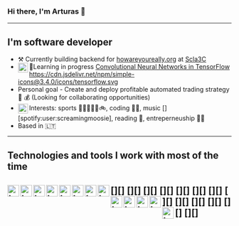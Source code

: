  
### Hi there, I'm Arturas 👋
---
## I'm software developer
- ⚒ Currently building backend for [howareyoureally.org][hyar] at [Scla3C][scale3C]
- 🌱Learning in progress [<img align="left" alt="tutris | Coursera" width="22px" src="https://cdn.jsdelivr.net/npm/simple-icons@3.4.0/icons/coursera.svg" />][coursera] [Convolutional Neural Networks in TensorFlow][coursera] https://cdn.jsdelivr.net/npm/simple-icons@3.4.0/icons/tensorflow.svg
- Personal goal - Create and deploy profitable automated trading strategy 🤖 💰 (Looking for collaborating opportunities)
- Interests: sports 🥋🏋️‍♀️🏃‍♂️🚲, coding 👩‍💻, music [<img align="left" alt="tutris | Coursera" width="22px" src="https://cdn.jsdelivr.net/npm/simple-icons@3.4.0/icons/spotify.svg" />][spotify:user:screamingmoosie], reading 📖, entreperneuship 👨‍🎤
- Based in 🇱🇹
---
## Technologies and tools I work with most of the time

[<img align="left" alt="tutris | " width="26px" src="https://cdn.jsdelivr.net/npm/simple-icons@3.4.0/icons/amazonaws.svg" />][]
[<img align="left" alt="tutris | " width="26px" src="https://cdn.jsdelivr.net/npm/simple-icons@3.4.0/icons/visualstudiocode.svg" />][]
[<img align="left" alt="tutris | " width="26px" src="https://cdn.jsdelivr.net/npm/simple-icons@3.4.0/icons/git.svg" />][]
[<img align="left" alt="tutris | " width="26px" src="https://cdn.jsdelivr.net/npm/simple-icons@3.4.0/icons/node-dot-js.svg" />][]
[<img align="left" alt="tutris | " width="26px" src="https://cdn.jsdelivr.net/npm/simple-icons@3.4.0/icons/typescript.svg" />][]
[<img align="left" alt="tutris | " width="26px" src="https://cdn.jsdelivr.net/npm/simple-icons@3.4.0/icons/trello.svg" />][]
[<img align="left" alt="tutris | " width="26px" src="https://cdn.jsdelivr.net/npm/simple-icons@3.4.0/icons/google.svg" />][]
[<img align="left" alt="tutris | " width="26px" src="https://cdn.jsdelivr.net/npm/simple-icons@3.4.0/icons/github.svg" />][]
[<img align="left" alt="tutris | " width="26px" src="https://cdn.jsdelivr.net/npm/simple-icons@3.4.0/icons/gitlab.svg" />][]
[<img align="left" alt="tutris | " width="26px" src="https://cdn.jsdelivr.net/npm/simple-icons@3.4.0/icons/postgresql.svg" />][]
[<img align="left" alt="tutris | " width="26px" src="https://cdn.jsdelivr.net/npm/simple-icons@3.4.0/icons/html5.svg" />][]
[<img align="left" alt="tutris | " width="26px" src="https://cdn.jsdelivr.net/npm/simple-icons@3.4.0/icons/react.svg" />][]
[<img align="left" alt="tutris | " width="26px" src="https://cdn.jsdelivr.net/npm/simple-icons@3.4.0/icons/toggl.svg" />][]
---
[hyar]: https://share.howareyoureally.org
[coursera]: https://www.coursera.org/learn/convolutional-neural-networks-tensorflow/]
[scale3C]: https://scale3c.com